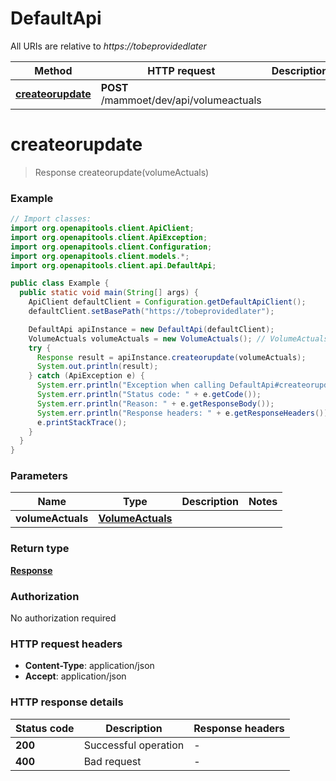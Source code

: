 # DefaultApi

All URIs are relative to *https://tobeprovidedlater*

Method | HTTP request | Description
------------- | ------------- | -------------
[**createorupdate**](DefaultApi.md#createorupdate) | **POST** /mammoet/dev/api/volumeactuals | 


<a name="createorupdate"></a>
# **createorupdate**
> Response createorupdate(volumeActuals)



### Example
```java
// Import classes:
import org.openapitools.client.ApiClient;
import org.openapitools.client.ApiException;
import org.openapitools.client.Configuration;
import org.openapitools.client.models.*;
import org.openapitools.client.api.DefaultApi;

public class Example {
  public static void main(String[] args) {
    ApiClient defaultClient = Configuration.getDefaultApiClient();
    defaultClient.setBasePath("https://tobeprovidedlater");

    DefaultApi apiInstance = new DefaultApi(defaultClient);
    VolumeActuals volumeActuals = new VolumeActuals(); // VolumeActuals | 
    try {
      Response result = apiInstance.createorupdate(volumeActuals);
      System.out.println(result);
    } catch (ApiException e) {
      System.err.println("Exception when calling DefaultApi#createorupdate");
      System.err.println("Status code: " + e.getCode());
      System.err.println("Reason: " + e.getResponseBody());
      System.err.println("Response headers: " + e.getResponseHeaders());
      e.printStackTrace();
    }
  }
}
```

### Parameters

Name | Type | Description  | Notes
------------- | ------------- | ------------- | -------------
 **volumeActuals** | [**VolumeActuals**](VolumeActuals.md)|  |

### Return type

[**Response**](Response.md)

### Authorization

No authorization required

### HTTP request headers

 - **Content-Type**: application/json
 - **Accept**: application/json

### HTTP response details
| Status code | Description | Response headers |
|-------------|-------------|------------------|
**200** | Successful operation |  -  |
**400** | Bad request |  -  |


